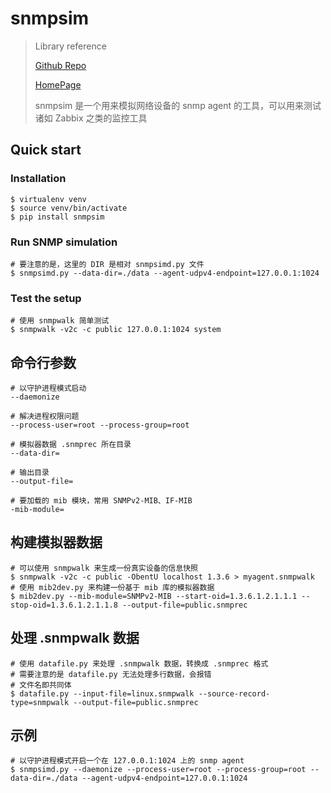 # snmpsim
> Library reference
>
> [Github Repo](https://github.com/etingof/snmpsim)
>
> [HomePage](http://snmplabs.com/snmpsim/)
>
> snmpsim 是一个用来模拟网络设备的 snmp agent 的工具，可以用来测试诸如 Zabbix 之类的监控工具

## Quick start

### Installation

```shell
$ virtualenv venv
$ source venv/bin/activate
$ pip install snmpsim
```

### Run SNMP simulation

```shell
# 要注意的是，这里的 DIR 是相对 snmpsimd.py 文件
$ snmpsimd.py --data-dir=./data --agent-udpv4-endpoint=127.0.0.1:1024
```

### Test the setup

```shell
# 使用 snmpwalk 简单测试
$ snmpwalk -v2c -c public 127.0.0.1:1024 system
```

## 命令行参数

```shell
# 以守护进程模式启动 
--daemonize

# 解决进程权限问题
--process-user=root --process-group=root

# 模拟器数据 .snmprec 所在目录
--data-dir=

# 输出目录
--output-file=

# 要加载的 mib 模块，常用 SNMPv2-MIB、IF-MIB
-mib-module=
```

## 构建模拟器数据

```shell
# 可以使用 snmpwalk 来生成一份真实设备的信息快照
$ snmpwalk -v2c -c public -ObentU localhost 1.3.6 > myagent.snmpwalk
# 使用 mib2dev.py 来构建一份基于 mib 库的模拟器数据
$ mib2dev.py --mib-module=SNMPv2-MIB --start-oid=1.3.6.1.2.1.1.1 --stop-oid=1.3.6.1.2.1.1.8 --output-file=public.snmprec
```

## 处理 .snmpwalk 数据

```shell
# 使用 datafile.py 来处理 .snmpwalk 数据，转换成 .snmprec 格式
# 需要注意的是 datafile.py 无法处理多行数据，会报错
# 文件名即共同体
$ datafile.py --input-file=linux.snmpwalk --source-record-type=snmpwalk --output-file=public.snmprec
```

## 示例

```shell
# 以守护进程模式开启一个在 127.0.0.1:1024 上的 snmp agent
$ snmpsimd.py --daemonize --process-user=root --process-group=root --data-dir=./data --agent-udpv4-endpoint=127.0.0.1:1024
```



